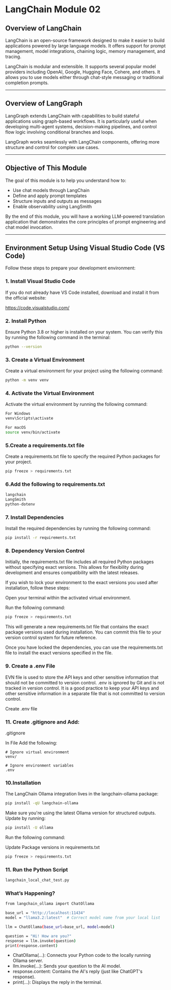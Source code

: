 # LangChain Module 02


## Overview of LangChain

LangChain is an open-source framework designed to make it easier to build applications powered by large language models. It offers support for prompt management, model integrations, chaining logic, memory management, and tracing.

LangChain is modular and extensible. It supports several popular model providers including OpenAI, Google, Hugging Face, Cohere, and others. It allows you to use models either through chat-style messaging or traditional completion prompts.

---

## Overview of LangGraph

LangGraph extends LangChain with capabilities to build stateful applications using graph-based workflows. It is particularly useful when developing multi-agent systems, decision-making pipelines, and control flow logic involving conditional branches and loops.

LangGraph works seamlessly with LangChain components, offering more structure and control for complex use cases.

---

## Objective of This Module

The goal of this module is to help you understand how to:

- Use chat models through LangChain
- Define and apply prompt templates
- Structure inputs and outputs as messages
- Enable observability using LangSmith

By the end of this module, you will have a working LLM-powered translation application that demonstrates the core principles of prompt engineering and chat model invocation.

---

## Environment Setup Using Visual Studio Code (VS Code)

Follow these steps to prepare your development environment:

### 1. Install Visual Studio Code

If you do not already have VS Code installed, download and install it from the official website:

https://code.visualstudio.com/

### 2. Install Python

Ensure Python 3.8 or higher is installed on your system. You can verify this by running the following command in the terminal:

```bash
python --version
```
### 3. Create a Virtual Environment

Create a virtual environment for your project using the following command:

```bash
python -m venv venv
```

### 4. Activate the Virtual Environment

Activate the virtual environment by running the following command:

```bash
For Windows 
venv\Scripts\activate

For macOS
source venv/bin/activate
```
### 5.Create a requirements.txt file

Create a requirements.txt file to specify the required Python packages for your project.

```bash
pip freeze > requirements.txt
```
### 6.Add the following to requirements.txt

```bash
langchain
LangSmith
python-dotenv
```
### 7. Install Dependencies

Install the required dependencies by running the following command:

```bash
pip install -r requirements.txt
```
### 8. Dependency Version Control
Initially, the requirements.txt file includes all required Python packages without specifying exact versions. This allows for flexibility during development and ensures compatibility with the latest releases.

If you wish to lock your environment to the exact versions you used after installation, follow these steps:

Open your terminal within the activated virtual environment.

Run the following command:

```bash
pip freeze > requirements.txt
```

This will generate a new requirements.txt file that contains the exact package versions used during installation. You can commit this file to your version control system for future reference.

Once you have locked the dependencies, you can use the requirements.txt file to install the exact versions specified in the file.

### 9. Create a .env File
EVN file is used to store the API keys and other sensitive information that should not be committed to version control.
.env is ignored by Git and is not tracked in version control. It is a good practice to keep your API keys and other sensitive information in a separate file that is not committed to version control.

Create .env file 

### 11. Create .gitignore and Add:
.gitignore
 
In File Add the following:

```
# Ignore virtual environment
venv/

# Ignore environment variables
.env
```


### 10.Installation
The LangChain Ollama integration lives in the langchain-ollama package:
```bash
pip install -qU langchain-ollama
```
Make sure you're using the latest Ollama version for structured outputs. Update by running:

```bash
pip install -U ollama
```
Run the following command:

Update Package versions in requirements.txt

```bash
pip freeze > requirements.txt
```
### 11. Run the Python Script
```bash
langchain_local_chat_test.py
```
### What’s Happening?

```bash
from langchain_ollama import ChatOllama

base_url = "http://localhost:11434"
model = "llama3.2:latest"  # Correct model name from your local list

llm = ChatOllama(base_url=base_url, model=model)

question = "Hi! How are you?"
response = llm.invoke(question)
print(response.content)

```

- ChatOllama(...): Connects your Python code to the locally running Ollama server.
- llm.invoke(...): Sends your question to the AI model.
- response.content: Contains the AI's reply (just like ChatGPT's response).
- print(...): Displays the reply in the terminal.
